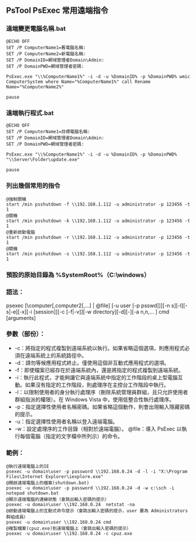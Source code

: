 ## PsTool PsExec 常用遠端指令

### 遠端變更電腦名稱.bat
```
@ECHO OFF      
SET /P ComputerName1=舊電腦名稱:
SET /P ComputerName2=新電腦名稱:
SET /P DomainID=網域管理者Domain\Admin:
SET /P DomainPWD=網域管理者密碼:

PsExec.exe "\\%ComputerName1%" -i -d -u %DomainID% -p %DomainPWD% wmic ComputerSystem where Name="%ComputerName1%" call Rename Name="%ComputerName2%"

pause
```

### 遠端執行程式.bat
```
@ECHO OFF      
SET /P ComputerName1=目標電腦名稱:
SET /P DomainID=網域管理者Domain\Admin:
SET /P DomainPWD=網域管理者密碼:

PsExec.exe "\\%ComputerName1%" -i -d -u %DomainID% -p %DomainPWD% "\\Server\Folder\update.exe"

pause
```

### 列出幾個常用的指令
```
@強制關機
start /min psshutdown -f \\192.168.1.112 -u administrator -p 123456 -t 1
@關機
start /min psshutdown -k \\192.168.1.112 -u administrator -p 123456 -t 1
@重新啟動電腦
start /min psshutdown -r \\192.168.1.112 -u administrator -p 123456 -t 1
@關機
start /min psshutdown -s \\192.168.1.112 -u administrator -p 123456 -t 1
```

### 預設的原始目錄為 %SystemRoot%（C:\windows）
### 語法：
psexec [\\computer[,computer2[,...] | @file] [-u user [-p psswd]]][-n s][-l][-s|-e][-x][-i [session]][-c [-f|-v]][-w directory][-d][-<priority>][-a n,n,... ] cmd [arguments]
### 參數（部份）：
+ -c：將指定的程式複製到遠端系統以執行。如果省略這個選項，則應用程式必須在遠端系統上的系統路徑中。
+ -d：請勿等候應用程式終止。僅使用這個非互動式應用程式的選項。
+ -f：即使檔案已經存在於遠端系統內，還是將指定的程式複製到遠端系統。
+ -i：執行此程式，才能夠讓它與遠端系統中指定的工作階段的桌上型電腦互動。如果沒有指定的工作階段，則處理序在主控台工作階段中執行。
+ -l：以限制使用者的身分執行處理序（刪除系統管理員群組，且只允許使用者群組指派的權限）。在 Windows Vista 中，使用低整合性執行處理序。
+ -p：指定選擇性使用者名稱密碼。如果省略這個動作，則會出現輸入隱藏密碼的提示。
+ -u：指定選擇性使用者名稱以登入遠端電腦。
+ -w：設定處理序的工作目錄（相對於遠端電腦）。
@file：導入 PsExec 以執行每個電腦（指定的文字檔中所列示）的命令。

###  範例：
```
@執行遠端電腦上的IE
psexec -u domain\user -p password \\192.168.0.24 -d -l -i "X:\Program Files\Internet Explorer\iexplore.exe"
@開啟遠端電腦上的檔案(shutdown.bat)
psexec -u domain\user -p password \\192.168.0.24 -d -w c:\sch -i notepad shutdown.bat
@顯示遠端電腦的連線狀態（會跳出輸入密碼的提示）
psexec -u domain\user \\192.168.0.24  netstat -na
@啟動遠端電腦上的互動式命令提示（會跳出輸入密碼的提示，user 要為 Administrators 群組成員）
psexec -u domain\user \\192.168.0.24 cmd
@複製檔案(cpuz.exe)到遠端電腦上（會跳出輸入密碼的提示）
psexec -u domain\user \\192.168.0.24 -c cpuz.exe
```
